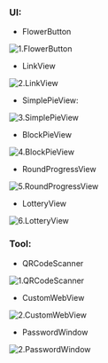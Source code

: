 
### UI:

- FlowerButton

![1.FlowerButton](https://github.com/noel77543/Images-Gifs/blob/master/FlowerButton.gif)


- LinkView

![2.LinkView](https://github.com/noel77543/Images-Gifs/blob/master/LinkView.gif)


- SimplePieView:

![3.SimplePieView](https://github.com/noel77543/Images-Gifs/blob/master/SimplePieView.gif)


- BlockPieView

![4.BlockPieView](https://github.com/noel77543/Images-Gifs/blob/master/BlockPieView.gif)


- RoundProgressView

![5.RoundProgressView](https://github.com/noel77543/Images-Gifs/blob/master/RoundProgressView.gif)


- LotteryView

![6.LotteryView](https://github.com/noel77543/Images-Gifs/blob/master/LotteryView.gif)


### Tool:

- QRCodeScanner

![1.QRCodeScanner](https://github.com/noel77543/Images-Gifs/blob/master/QRCodeScanner.gif)


- CustomWebView

![2.CustomWebView](https://github.com/noel77543/Images-Gifs/blob/master/CustomWebView.gif)


- PasswordWindow

![2.PasswordWindow](https://github.com/noel77543/Images-Gifs/blob/master/PasswordWindow.gif)
